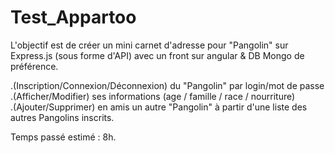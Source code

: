# Test_Appartoo  
L'objectif est de créer un mini carnet d'adresse pour "Pangolin" sur Express.js (sous forme d'API) avec un front sur angular &  DB Mongo de préférence.   

  .(Inscription/Connexion/Déconnexion) du "Pangolin" par login/mot de passe   
  .(Afficher/Modifier) ses informations (age / famille / race / nourriture)   
  .(Ajouter/Supprimer) en amis un autre "Pangolin" à partir d'une liste des autres Pangolins inscrits.  

Temps passé estimé : 8h.
